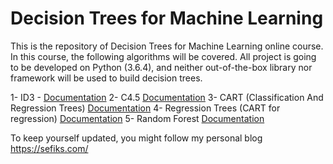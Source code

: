 # Decision Trees for Machine Learning

This is the repository of Decision Trees for Machine Learning online course. In this course, the following algorithms will be covered. All project is going to be developed on Python (3.6.4), and neither out-of-the-box library nor framework will be used to build decision trees.

1- ID3 - [Documentation](https://sefiks.com/2017/11/20/a-step-by-step-id3-decision-tree-example/)
2- C4.5 [Documentation](https://sefiks.com/2018/05/13/a-step-by-step-c4-5-decision-tree-example/)
3- CART (Classification And Regression Trees) [Documentation](https://sefiks.com/2018/08/27/a-step-by-step-cart-decision-tree-example/)
4- Regression Trees (CART for regression) [Documentation](https://sefiks.com/2018/08/28/a-step-by-step-regression-decision-tree-example/)
5- Random Forest [Documentation](https://sefiks.com/2017/11/19/how-random-forests-can-keep-you-from-decision-tree/)

To keep yourself updated, you might follow my personal blog https://sefiks.com/
